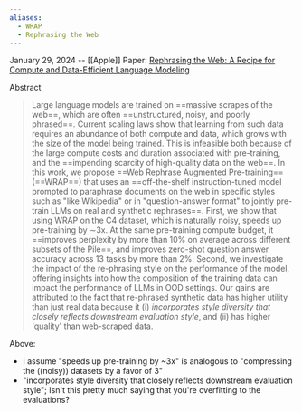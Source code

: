 ```yaml
---
aliases:
  - WRAP
  - Rephrasing the Web
---
```

January 29, 2024 -- [[Apple]]
Paper: [Rephrasing the Web: A Recipe for Compute and Data-Efficient Language Modeling](https://arxiv.org/abs/2401.16380)

Abstract
> Large language models are trained on ==massive scrapes of the web==, which are often ==unstructured, noisy, and poorly phrased==. Current scaling laws show that learning from such data requires an abundance of both compute and data, which grows with the size of the model being trained. This is infeasible both because of the large compute costs and duration associated with pre-training, and the ==impending scarcity of high-quality data on the web==. In this work, we propose ==Web Rephrase Augmented Pre-training== (==WRAP==) that uses an ==off-the-shelf instruction-tuned model prompted to paraphrase documents on the web in specific styles such as "like Wikipedia" or in "question-answer format" to jointly pre-train LLMs on real and synthetic rephrases==. First, we show that using WRAP on the C4 dataset, which is naturally noisy, speeds up pre-training by ∼3x. At the same pre-training compute budget, it ==improves perplexity by more than 10% on average across different subsets of the Pile==, and improves zero-shot question answer accuracy across 13 tasks by more than 2%. Second, we investigate the impact of the re-phrasing style on the performance of the model, offering insights into how the composition of the training data can impact the performance of LLMs in OOD settings. Our gains are attributed to the fact that re-phrased synthetic data has higher utility than just real data because it (i) *incorporates style diversity that closely reflects downstream evaluation style*, and (ii) has higher 'quality' than web-scraped data.

Above:
- I assume "speeds up pre-training by ~3x" is analogous to "compressing the ((noisy)) datasets by a favor of 3"
- "incorporates style diversity that closely reflects downstream evaluation style"; Isn't this pretty much saying that you're overfitting to the evaluations?
